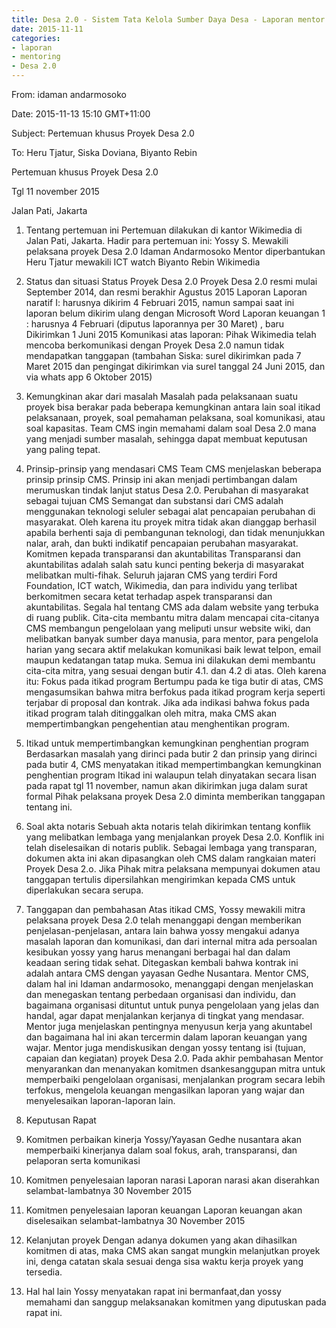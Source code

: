 ```yaml
---
title: Desa 2.0 - Sistem Tata Kelola Sumber Daya Desa - Laporan mentor khusus Idaman Andarmosoko
date: 2015-11-11
categories:
- laporan
- mentoring
- Desa 2.0
---
```


From: idaman andarmosoko

Date: 2015-11-13 15:10 GMT+11:00

Subject: Pertemuan khusus Proyek Desa 2.0

To: Heru Tjatur, Siska Doviana, Biyanto Rebin

Pertemuan khusus Proyek Desa 2.0

Tgl 11 november 2015

Jalan Pati, Jakarta


1. Tentang pertemuan ini 
Pertemuan dilakukan di kantor Wikimedia di Jalan Pati, Jakarta. 
Hadir para pertemuan ini:
Yossy S. Mewakili pelaksana proyek Desa 2.0
Idaman Andarmosoko Mentor diperbantukan
Heru Tjatur mewakili ICT watch
Biyanto Rebin Wikimedia

2. Status dan situasi
Status Proyek Desa 2.0 
Proyek Desa 2.0 resmi mulai September 2014, dan resmi berakhir Agustus 2015
Laporan
Laporan naratif I: harusnya dikirim 4 Februari 2015, namun sampai saat ini laporan belum dikirim ulang dengan Microsoft Word
Laporan keuangan 1 : harusnya 4 Februari (diputus laporannya per 30 Maret) , baru Dikirimkan 1 Juni 2015
Komunikasi atas laporan: Pihak Wikimedia telah mencoba berkomunikasi dengan Proyek Desa 2.0 namun tidak mendapatkan tanggapan (tambahan Siska: surel dikirimkan pada 7 Maret 2015 dan pengingat dikirimkan via surel tanggal 24 Juni 2015, dan via whats app 6 Oktober 2015)

3. Kemungkinan akar dari masalah 
Masalah pada pelaksanaan suatu proyek bisa berakar pada beberapa kemungkinan antara lain soal itikad pelaksanaan, proyek, soal pemahaman pelaksana, soal komunikasi, atau soal kapasitas.
Team CMS ingin memahami dalam soal Desa 2.0 mana yang menjadi sumber masalah, sehingga dapat membuat keputusan yang paling tepat.

4. Prinsip-prinsip yang mendasari CMS 
Team CMS menjelaskan beberapa prinsip prinsip CMS. Prinsip ini akan menjadi pertimbangan dalam merumuskan tindak lanjut status Desa 2.0.
Perubahan di masyarakat sebagai tujuan CMS 
Semangat dan substansi dari CMS adalah menggunakan teknologi seluler sebagai alat pencapaian perubahan di masyarakat. Oleh karena itu proyek mitra tidak akan dianggap berhasil apabila berhenti saja di pembangunan teknologi, dan tidak menunjukkan nalar, arah, dan bukti indikatif pencapaian perubahan masyarakat.
Komitmen kepada transparansi dan akuntabilitas 
Transparansi dan akuntabilitas adalah salah satu kunci penting bekerja di masyarakat melibatkan multi-fihak. Seluruh jajaran CMS yang terdiri Ford Foundation, ICT watch, Wikimedia, dan para individu yang terlibat berkomitmen secara ketat terhadap aspek transparansi dan akuntabilitas. Segala hal tentang CMS ada dalam website yang terbuka di ruang publik.
Cita-cita membantu mitra dalam mencapai cita-citanya 
CMS membangun pengelolaan yang meliputi unsur website wiki, dan melibatkan banyak sumber daya manusia, para mentor, para pengelola harian yang secara aktif melakukan komunikasi baik lewat telpon, email maupun kedatangan tatap muka. Semua ini dilakukan demi membantu cita-cita mitra, yang sesuai dengan butir 4.1. dan 4.2 di atas. Oleh karena itu:
Fokus pada itikad program 
Bertumpu pada ke tiga butir di atas, CMS mengasumsikan bahwa mitra berfokus pada itikad program kerja seperti terjabar di proposal dan kontrak. Jika ada indikasi bahwa fokus pada itikad program talah ditinggalkan oleh mitra, maka CMS akan mempertimbangkan pengehentian atau menghentikan program.

5. Itikad untuk mempertimbangkan kemungkinan penghentian program
Berdasarkan masalah yang dirinci pada butir 2 dan prinsip yang dirinci pada butir 4, CMS menyatakan itikad mempertimbangkan kemungkinan penghentian program
Itikad ini walaupun telah dinyatakan secara lisan pada rapat tgl 11 november, namun akan dikirimkan juga dalam surat formal
Pihak pelaksana proyek Desa 2.0 diminta memberikan tanggapan tentang ini.

6. Soal akta notaris 
Sebuah akta notaris telah dikirimkan tentang konflik yang melibatkan lembaga yang menjalankan proyek Desa 2.0. Konflik ini telah diselesaikan di notaris publik. Sebagai lembaga yang transparan, dokumen akta ini akan dipasangkan oleh CMS dalam rangkaian materi Proyek Desa 2.o. Jika Pihak mitra pelaksana mempunyai dokumen atau tanggapan tertulis dipersilahkan mengirimkan kepada CMS untuk diperlakukan secara serupa.

7. Tanggapan dan pembahasan 
Atas itikad CMS, Yossy mewakili mitra pelaksana proyek Desa 2.0 telah menanggapi dengan memberikan penjelasan-penjelasan, antara lain bahwa yossy mengakui adanya masalah laporan dan komunikasi, dan dari internal mitra ada persoalan kesibukan yossy yang harus menangani berbagai hal dan dalam keadaan sering tidak sehat.
Ditegaskan kembali bahwa kontrak ini adalah antara CMS dengan yayasan Gedhe Nusantara. 
Mentor CMS, dalam hal ini Idaman andarmosoko, menanggapi dengan menjelaskan dan menegaskan tentang perbedaan organisasi dan individu, dan bagaimana organisasi dituntut untuk punya pengelolaan yang jelas dan handal, agar dapat menjalankan kerjanya di tingkat yang mendasar.
Mentor juga menjelaskan pentingnya menyusun kerja yang akuntabel dan bagaimana hal ini akan tercermin dalam laporan keuangan yang wajar.
Mentor juga mendiskusikan dengan yossy tentang isi (tujuan, capaian dan kegiatan) proyek Desa 2.0.
Pada akhir pembahasan Mentor menyarankan dan menanyakan komitmen dsankesanggupan mitra untuk memperbaiki pengelolaan organisasi, menjalankan program secara lebih terfokus, mengelola keuangan mengasilkan laporan yang wajar dan menyelesaikan laporan-laporan lain. 

8. Keputusan Rapat
 1. Komitmen perbaikan kinerja 
  Yossy/Yayasan Gedhe nusantara akan memperbaiki kinerjanya dalam soal fokus, arah, transparansi, dan pelaporan serta komunikasi
 2. Komitmen penyelesaian laporan narasi 
  Laporan narasi akan diserahkan selambat-lambatnya 30 November 2015
 3. Komitmen penyelesaian laporan keuangan 
  Laporan keuangan akan diselesaikan selambat-lambatnya 30 November 2015
 4. Kelanjutan proyek 
  Dengan adanya dokumen yang akan dihasilkan komitmen di atas, maka CMS akan sangat mungkin melanjutkan proyek ini, denga catatan skala sesuai denga sisa waktu kerja proyek yang tersedia.
 5. Hal hal lain 
  Yossy menyatakan rapat ini bermanfaat,dan yossy memahami dan sanggup melaksanakan komitmen yang diputuskan pada rapat ini.
